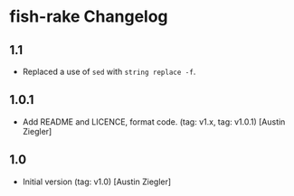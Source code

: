 # fish-rake Changelog

## 1.1

- Replaced a use of `sed` with `string replace -f`.

## 1.0.1

- Add README and LICENCE, format code. (tag: v1.x, tag: v1.0.1) [Austin Ziegler]

## 1.0

- Initial version (tag: v1.0) [Austin Ziegler]

